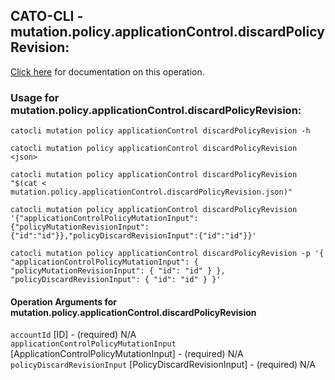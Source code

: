 
## CATO-CLI - mutation.policy.applicationControl.discardPolicyRevision:
[Click here](https://api.catonetworks.com/documentation/#mutation-mutation.policy.applicationControl.discardPolicyRevision) for documentation on this operation.

### Usage for mutation.policy.applicationControl.discardPolicyRevision:

`catocli mutation policy applicationControl discardPolicyRevision -h`

`catocli mutation policy applicationControl discardPolicyRevision <json>`

`catocli mutation policy applicationControl discardPolicyRevision "$(cat < mutation.policy.applicationControl.discardPolicyRevision.json)"`

`catocli mutation policy applicationControl discardPolicyRevision '{"applicationControlPolicyMutationInput":{"policyMutationRevisionInput":{"id":"id"}},"policyDiscardRevisionInput":{"id":"id"}}'`

`catocli mutation policy applicationControl discardPolicyRevision -p '{
    "applicationControlPolicyMutationInput": {
        "policyMutationRevisionInput": {
            "id": "id"
        }
    },
    "policyDiscardRevisionInput": {
        "id": "id"
    }
}'`


#### Operation Arguments for mutation.policy.applicationControl.discardPolicyRevision ####

`accountId` [ID] - (required) N/A    
`applicationControlPolicyMutationInput` [ApplicationControlPolicyMutationInput] - (required) N/A    
`policyDiscardRevisionInput` [PolicyDiscardRevisionInput] - (required) N/A    
